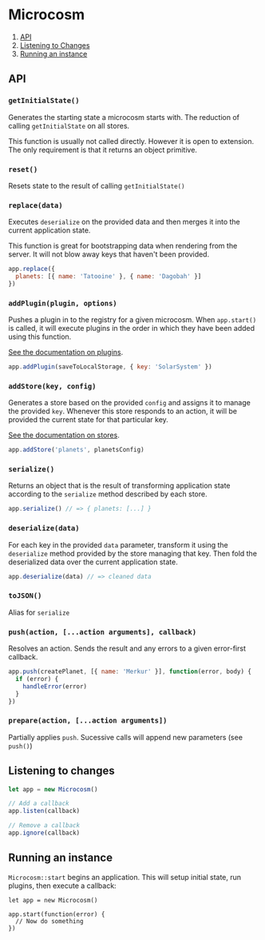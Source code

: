 # Microcosm

1. [API](#overview)
2. [Listening to Changes](#listening-to-changes)
3. [Running an instance](#running-an-instance)

## API

### `getInitialState()`

Generates the starting state a microcosm starts with. The reduction of
calling `getInitialState` on all stores.

This function is usually not called directly. However it is open to
extension. The only requirement is that it returns an object primitive.

### `reset()`

Resets state to the result of calling `getInitialState()`

### `replace(data)`

Executes `deserialize` on the provided data and then merges it into
the current application state.

This function is great for bootstrapping data when rendering from the
server. It will not blow away keys that haven't been provided.

```javascript
app.replace({
  planets: [{ name: 'Tatooine' }, { name: 'Dagobah' }]
})
```

### `addPlugin(plugin, options)`

Pushes a plugin in to the registry for a given microcosm.
When `app.start()` is called, it will execute plugins in the order in
which they have been added using this function.

[See the documentation on plugins](plugins.md).

```javascript
app.addPlugin(saveToLocalStorage, { key: 'SolarSystem' })
```

### `addStore(key, config)`

Generates a store based on the provided `config` and assigns it to
manage the provided `key`. Whenever this store responds to an action,
it will be provided the current state for that particular key.

[See the documentation on stores](stores.md).

```javascript
app.addStore('planets', planetsConfig)
```

### `serialize()`

Returns an object that is the result of transforming application state
according to the `serialize` method described by each store.

```javascript
app.serialize() // => { planets: [...] }
```

### `deserialize(data)`

For each key in the provided `data` parameter, transform it using the
`deserialize` method provided by the store managing that key. Then
fold the deserialized data over the current application state.

```javascript
app.deserialize(data) // => cleaned data
```

### `toJSON()`

Alias for `serialize`

### `push(action, [...action arguments], callback)`

Resolves an action. Sends the result and any errors to a given error-first callback.

```javascript
app.push(createPlanet, [{ name: 'Merkur' }], function(error, body) {
  if (error) {
    handleError(error)
  }
})
```

### `prepare(action, [...action arguments])`

Partially applies `push`. Sucessive calls will append new parameters (see `push()`)

## Listening to changes

```javascript
let app = new Microcosm()

// Add a callback
app.listen(callback)

// Remove a callback
app.ignore(callback)
```

## Running an instance

`Microcosm::start` begins an application. This will setup initial
state, run plugins, then execute a callback:

```
let app = new Microcosm()

app.start(function(error) {
  // Now do something
})
```
